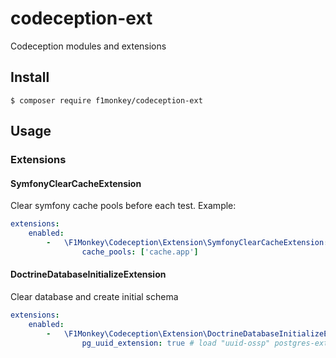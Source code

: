 # codeception-ext

Codeception modules and extensions

## Install
```
$ composer require f1monkey/codeception-ext
```
## Usage

### Extensions

#### SymfonyClearCacheExtension

Clear symfony cache pools before each test.
Example:
```yaml
extensions:
    enabled:
        -   \F1Monkey\Codeception\Extension\SymfonyClearCacheExtension:
                cache_pools: ['cache.app']
```

#### DoctrineDatabaseInitializeExtension

Clear database and create initial schema
```yaml
extensions:
    enabled:
        -   \F1Monkey\Codeception\Extension\DoctrineDatabaseInitializeExtension:
                pg_uuid_extension: true # load "uuid-ossp" postgres-extension
```